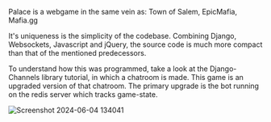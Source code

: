 Palace is a webgame in the same vein as: Town of Salem, EpicMafia, Mafia.gg

It's uniqueness is the simplicity of the codebase. Combining Django, Websockets, Javascript and jQuery,
the source code is much more compact than that of the mentioned predecessors.

To understand how this was programmed, take a look at the Django-Channels library tutorial,
in which a chatroom is made. This game is an upgraded version of that chatroom. The primary
upgrade is the bot running on the redis server which tracks game-state.

![Screenshot 2024-06-04 134041](https://github.com/jbezerra7/palacesite/assets/28406273/bbff2d52-ecb2-45cb-a63d-e8e2c57020d2)
